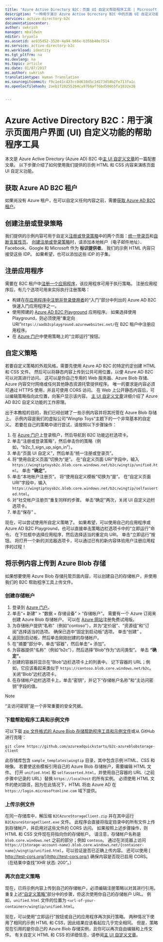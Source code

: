 ```yaml
---
title: "Azure Active Directory B2C：页面 UI 自定义帮助程序工具 | Microsoft Docs"
description: "一种用于演示 Azure Active Directory B2C 中的页面 UI 自定义功能的帮助程序工具"
services: active-directory-b2c
documentationcenter: 
author: swkrish
manager: mbaldwin
editor: bryanla
ms.assetid: ae935d52-3520-4a94-b66e-b35bb40e7514
ms.service: active-directory-b2c
ms.workload: identity
ms.tgt_pltfrm: na
ms.devlang: na
ms.topic: article
ms.date: 01/07/2017
ms.author: swkrish
translationtype: Human Translation
ms.sourcegitcommit: f9c1e41c423cc0d638d5c1d273d58b2fe713fa1c
ms.openlocfilehash: 2aeb1f20255264ca97b8aff6bd506b5fa1832e28


---
```

# <a name="azure-active-directory-b2c-a-helper-tool-used-to-demonstrate-the-page-user-interface-ui-customization-feature"></a>Azure Active Directory B2C：用于演示页面用户界面 (UI) 自定义功能的帮助程序工具
本文是 Azure Active Directory (Azure AD) B2C 中[主 UI 自定义文章](active-directory-b2c-reference-ui-customization.md)的一篇配套文章。 以下步骤介绍了如何使用我们提供的示例 HTML 和 CSS 内容来演练页面 UI 自定义功能。

## <a name="get-an-azure-ad-b2c-tenant"></a>获取 Azure AD B2C 租户
如果尚没有 Azure 租户，在可以自定义任何内容之前，需要[获取 Azure AD B2C 租户](active-directory-b2c-get-started.md)。

## <a name="create-a-sign-up-or-sign-in-policy"></a>创建注册或登录策略
我们提供的示例内容可用于自定义[注册或登录策略](active-directory-b2c-reference-policies.md)中的两个页面：[统一登录页](active-directory-b2c-reference-ui-customization.md)和[自断言属性页](active-directory-b2c-reference-ui-customization.md)。 [创建注册或登录策略](active-directory-b2c-reference-policies.md#create-a-sign-up-or-sign-in-policy)时，请添加本地帐户（电子邮件地址）、Facebook、Google 和 Microsoft 作为 **标识提供者**。 我们的示例 HTML 内容只接受这些 IDP。  如果希望，也可以添加这些 IDP 的子集。

## <a name="register-an-application"></a>注册应用程序
需要在 B2C 租户中[注册一个应用程序](active-directory-b2c-app-registration.md)，该应用程序可用于执行策略。 注册应用程序后，有几个选项可用来实际执行注册策略：

* 构建在[在应用程序中注册并登录使用者](active-directory-b2c-overview.md#get-started)的“入门”部分中列出的 Azure AD B2C 快速入门应用程序之一。
* 使用预建的 [Azure AD B2C Playground](https://aadb2cplayground.azurewebsites.net) 应用程序。 如果选择使用 Playground，则必须使用“重定向 URI”`https://aadb2cplayground.azurewebsites.net/`在 B2C 租户中注册应用程序。
* 在 [Azure 门户](https://portal.azure.com/)中使用策略上的“立即运行”按钮。

## <a name="customize-your-policy"></a>自定义策略
若要自定义策略的外观风格，需要先使用 Azure AD B2C 的特定约定创建 HTML 和 CSS 文件。 然后可以将静态内容上传到公共可用位置，以便 Azure AD B2C 可以对其进行访问。 这可以是你自己专用的 Web 服务器、Azure Blob 存储、Azure 内容交付网络或任何其他静态资源托管提供程序。 唯一的要求是内容必须可通过 HTTPS 使用，并且可使用 CORS 访问。 在 Web 上公开静态内容后，可以编辑策略指向此位置，向客户显示该内容。 [主 UI 自定义文章](active-directory-b2c-reference-ui-customization.md)详细介绍了 Azure AD B2C 自定义功能的工作原理。

出于本教程的目的，我们已经创建了一些示例内容并将其托管在 Azure Blob 存储上。 示例内容是我们的虚拟公司“Wingtip Toys”主题下的一个非常基本的自定义。 若要在自己的策略中进行尝试，请按照以下步骤操作：

1. 在 [Azure 门户](https://portal.azure.com/)上登录租户，然后导航到 B2C 功能边栏选项卡。
2. 单击“注册或登录策略”，然后单击你的策略（例如，“b2c\_1\_sign\_up\_sign\_in”）。
3. 单击“页面 UI 自定义”，然后单击“统一注册或登录页”。
4. 将“使用自定义页面”切换为“是”。 在“自定义页面 URI”字段中，输入 `https://wingtiptoysb2c.blob.core.windows.net/b2c/wingtip/unified.html`。 单击 **“确定”**。
5. 单击“本地帐户注册页”。 将“使用自定义模板”切换为“是”。 在“自定义页面 URI”字段中，输入 `https://wingtiptoysb2c.blob.core.windows.net/b2c/wingtip/selfasserted.html`。
6. 对“社交帐户注册页”重复同样的步骤。
   单击“确定”两次，关闭 UI 自定义边栏选项卡。
7. 单击“保存” 。

现在，可以尝试使用所自定义策略了。 如果希望，可以使用自己的应用程序或 Azure AD B2C Playground，也可以直接单击策略边栏选项卡中的“立即运行”命令。 在下拉框中选择应用程序，然后选择适当的重定向 URI。 单击“立即运行”按钮。 将打开一个新的浏览器选项卡，可以通过已有的新内容体验用户注册应用程序的过程！

## <a name="upload-the-sample-content-to-azure-blob-storage"></a>将示例内容上传到 Azure Blob 存储
如果想要使用 Azure Blob 存储托管页面内容，可以创建自己的存储帐户，并使用我们的 B2C 帮助程序工具上传文件。

### <a name="create-a-storage-account"></a>创建存储帐户
1. 登录到 [Azure 门户](https://portal.azure.com/)。
2. 单击“+ 新建” > “数据 + 存储设备” > “存储帐户”。 需要有一个 Azure 订阅来创建 Azure Blob 存储帐户。 可以在 [Azure 网站](https://azure.microsoft.com/pricing/free-trial/)注册免费试用版。
3. 为存储帐户提供“名称”（例如“contoso”），并为“定价层”、“资源组”和“订阅”选择适当的选项。 确保已选中“固定到启动板”选项。 单击“创建” 。
4. 返回到启动板，然后单击刚刚创建的存储帐户。
5. 在“摘要”部分中，单击“容器”，然后单击“+ 添加”。
6. 为容器提供“名称”（例如“b2c”），然后选择“Blob”作为“访问类型”。 单击 **“确定”**。
7. 创建的容器将显示在“Blob”边栏选项卡上的列表中。 记下容器的 URL；例如，它应该看起来类似于 `https://contoso.blob.core.windows.net/b2c`。 关闭“Blob”边栏选项卡。
8. 在存储帐户边栏选项卡上，单击“密钥”，并记下“存储帐户名称”和“主访问密钥”字段的值。

> [!NOTE]
> “主访问密钥”是一个非常重要的安全凭据。
> 
> 

### <a name="download-the-helper-tool-and-sample-files"></a>下载帮助程序工具和示例文件
可以下载 [zip 文件格式的 Azure Blob 存储帮助程序工具和示例文件](https://github.com/azureadquickstarts/b2c-azureblobstorage-client/archive/master.zip)或从 GitHub 进行克隆：

```
git clone https://github.com/azureadquickstarts/b2c-azureblobstorage-client
```

此存储库包含 `sample_templates\wingtip` 目录，其中包含示例 HTML、CSS 和映像。 若要使这些模板引用自己的 Azure Blob 存储帐户，需要编辑 HTML 文件。 打开 `unified.html` 和 `selfasserted.html`，并使用自己容器的 URL（之前步骤中记录的 URL）替换 `https://localhost` 的所有实例。 必须使用 HTML 文件的绝对路径，因为在此情况下，HTML 将由 Azure AD 在 `https://login.microsoftonline.com` 域下提供。

### <a name="upload-the-sample-files"></a>上传示例文件
在同一存储库中，解压缩 `B2CAzureStorageClient.zip` 并在其中运行 `B2CAzureStorageClient.exe` 文件。 此程序会直接将指定目录中的所有文件上传到存储帐户，并启用对这些文件的 CORS 访问。 如果按照上述步骤操作，则 HTML 和 CSS 文件现在将指向你的存储帐户。 请注意，存储帐户名称是 `blob.core.windows.net` 之前的部分；例如 `contoso`。 通过在浏览器上访问 `https://{storage-account-name}.blob.core.windows.net/{container-name}/wingtip/unified.html`，可以验证是否已正确上传内容。 还可以使用 [ http://test-cors.org/](http://test-cors.org/) 确保内容是否现已启用 CORS。 （在结果中查找“XHR 状态: 200”。）

### <a name="customize-your-policy-again"></a>再次自定义策略
现在，已将示例内容上传到自己的存储帐户，必须编辑注册策略以对其进行引用。 重复上述[“自定义策略”](#customize-your-policy)部分中的步骤，但这次使用你自己的存储帐户 URL。 例如，`unified.html` 文件的位置为 `<url-of-your-container>/wingtip/unified.html`。

现在，可以使用“立即运行”按钮或自己的应用程序再次执行策略。 两种情况下使用了相同的示例 HTML 和 CSS，因此结果应该看起应几乎完全相同。 但是，策略现在引用的是你自己的 Azure Blob 存储实例，且你可以再次自由编辑和上传文件。 有关自定义 HTML 和 CSS 的详细信息，请参阅[主 UI 自定义文章](active-directory-b2c-reference-ui-customization.md)。




<!--HONumber=Dec16_HO5-->


